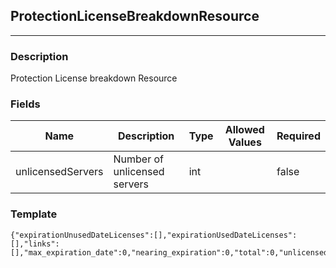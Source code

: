 ## ProtectionLicenseBreakdownResource
---
### Description
Protection License breakdown Resource
### Fields
| Name | Description | Type | Allowed Values | Required |
| ---- | ----------- | ---- | -------------- | -------- |
| unlicensedServers | Number of unlicensed servers | int |  | false |
### Template
```
{"expirationUnusedDateLicenses":[],"expirationUsedDateLicenses":[],"links":[],"max_expiration_date":0,"nearing_expiration":0,"total":0,"unlicensedServers":0,"unused":0,"used":0}
```
